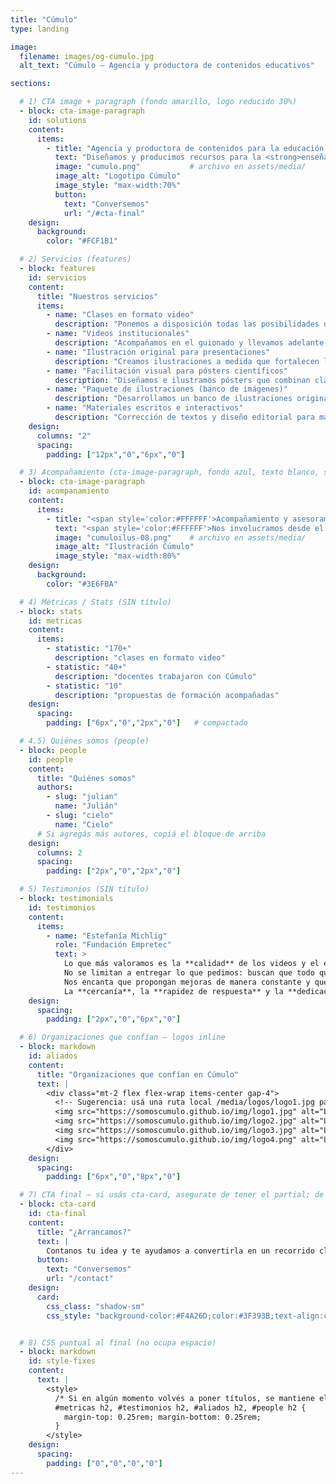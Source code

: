 ```yaml
---
title: "Cúmulo"
type: landing

image:
  filename: images/og-cumulo.jpg
  alt_text: "Cúmulo — Agencia y productora de contenidos educativos"

sections:

  # 1) CTA image + paragraph (fondo amarillo, logo reducido 30%)
  - block: cta-image-paragraph
    id: solutions
    content:
      items:
        - title: "Agencia y productora de contenidos para la educación y la ciencia"
          text: "Diseñamos y producimos recursos para la <strong>enseñanza y el aprendizaje</strong> en diversos formatos y plataformas. Acompañamos a <strong>docentes y organizaciones</strong> para fortalecer sus propuestas, elegir el formato adecuado para cada contenido, <strong>estructurar guiones</strong> de clases y crear materiales <strong>visuales, audiovisuales y escritos</strong> que acerquen sus iniciativas a las y los estudiantes."
          image: "cumulo.png"           # archivo en assets/media/
          image_alt: "Logotipo Cúmulo"
          image_style: "max-width:70%"
          button:
            text: "Conversemos"
            url: "/#cta-final"
    design:
      background:
        color: "#FCF1B1"

  # 2) Servicios (features)
  - block: features
    id: servicios
    content:
      title: "Nuestros servicios"
      items:
        - name: "Clases en formato video"
          description: "Ponemos a disposición todas las posibilidades del lenguaje audiovisual para diseñar clases que transformen la experiencia de tus estudiantes."
        - name: "Videos institucionales"
          description: "Acompañamos en el guionado y llevamos adelante la producción y edición de videos para presentar tu organización."
        - name: "Ilustración original para presentaciones"
          description: "Creamos ilustraciones a medida que fortalecen la comunicación visual de tus presentaciones. Definimos objetivos y estilo junto al equipo."
        - name: "Facilitación visual para pósters científicos"
          description: "Diseñamos e ilustramos pósters que combinan claridad conceptual y coherencia visual. Organizamos la información y destacamos aportes clave."
        - name: "Paquete de ilustraciones (banco de imágenes)"
          description: "Desarrollamos un banco de ilustraciones originales adaptable a múltiples formatos. Definimos líneas estéticas y temáticas de tu proyecto."
        - name: "Materiales escritos e interactivos"
          description: "Corrección de textos y diseño editorial para materiales de lectura e interactivos."
    design:
      columns: "2"
      spacing:
        padding: ["12px","0","6px","0"]

  # 3) Acompañamiento (cta-image-paragraph, fondo azul, texto blanco, sin botón)
  - block: cta-image-paragraph
    id: acompanamiento
    content:
      items:
        - title: "<span style='color:#FFFFFF'>Acompañamiento y asesoramiento pedagógico</span>"
          text: "<span style='color:#FFFFFF'>Nos involucramos desde el <strong>inicio</strong>: ideación, lenguajes, formatos y experiencias de aprendizaje. ¿Qué conviene contar en <strong>video</strong> y qué en <strong>material escrito</strong>? ¿La propuesta combina materiales e <strong>instancias sincrónicas</strong>? ¿Cómo articularlas sin repetir contenidos? Co-diseñamos rutas claras para que cada pieza cumpla un rol y el conjunto tenga <strong>coherencia</strong>.</span>"
          image: "cumuloilus-08.png"    # archivo en assets/media/
          image_alt: "Ilustración Cúmulo"
          image_style: "max-width:80%"
    design:
      background:
        color: "#3E6FBA"

  # 4) Métricas / Stats (SIN título)
  - block: stats
    id: metricas
    content:
      items:
        - statistic: "170+"
          description: "clases en formato video"
        - statistic: "40+"
          description: "docentes trabajaron con Cúmulo"
        - statistic: "10"
          description: "propuestas de formación acompañadas"
    design:
      spacing:
        padding: ["6px","0","2px","0"]   # compactado

  # 4.5) Quiénes somos (people)
  - block: people
    id: people
    content:
      title: "Quiénes somos"
      authors:
        - slug: "julian"
          name: "Julián"
        - slug: "cielo"
          name: "Cielo"
      # Si agregás más autores, copiá el bloque de arriba
    design:
      columns: 2
      spacing:
        padding: ["2px","0","2px","0"]

  # 5) Testimonios (SIN título)
  - block: testimonials
    id: testimonios
    content:
      items:
        - name: "Estefanía Michlig"
          role: "Fundación Empretec"
          text: >
            Lo que más valoramos es la **calidad** de los videos y el enorme **compromiso** con el que trabajan.
            No se limitan a entregar lo que pedimos: buscan que todo quede **claro, atractivo y realmente útil** para el usuario.
            Nos encanta que propongan mejoras de manera constante y que se pongan manos a la obra para lograr un producto cada vez mejor.
            La **cercanía**, la **rapidez de respuesta** y la **dedicación** para asegurarse de que todo quede perfecto hacen que trabajar juntos sea siempre un gusto.
    design:
      spacing:
        padding: ["2px","0","6px","0"]

  # 6) Organizaciones que confían — logos inline
  - block: markdown
    id: aliados
    content:
      title: "Organizaciones que confían en Cúmulo"
      text: |
        <div class="mt-2 flex flex-wrap items-center gap-4">
          <!-- Sugerencia: usá una ruta local /media/logos/logo1.jpg para evitar CORS/404 -->
          <img src="https://somoscumulo.github.io/img/logo1.jpg" alt="Logo 1" style="height:50px;width:auto" />
          <img src="https://somoscumulo.github.io/img/logo2.jpg" alt="Logo 2" style="height:60px;width:auto" />
          <img src="https://somoscumulo.github.io/img/logo3.jpg" alt="Logo 3" style="height:65px;width:auto" />
          <img src="https://somoscumulo.github.io/img/logo4.png" alt="Logo 4" style="height:45px;width:auto" />
        </div>
    design:
      spacing:
        padding: ["6px","0","8px","0"]

  # 7) CTA final — si usás cta-card, asegurate de tener el partial; de lo contrario, usá 'cta'
  - block: cta-card
    id: cta-final
    content:
      title: "¿Arrancamos?"
      text: |
        Contanos tu idea y te ayudamos a convertirla en un recorrido claro para tus estudiantes.
      button:
        text: "Conversemos"
        url: "/contact"
    design:
      card:
        css_class: "shadow-sm"
        css_style: "background-color:#F4A26D;color:#3F393B;text-align:center;"


  # 8) CSS puntual al final (no ocupa espacio)
  - block: markdown
    id: style-fixes
    content:
      text: |
        <style>
          /* Si en algún momento volvés a poner títulos, se mantiene el margen reducido: */
          #metricas h2, #testimonios h2, #aliados h2, #people h2 {
            margin-top: 0.25rem; margin-bottom: 0.25rem;
          }
        </style>
    design:
      spacing:
        padding: ["0","0","0","0"]
---
```

